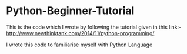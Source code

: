 # Python-Beginner-Tutorial

This is the code which I wrote by following the tutorial given in this link:-
http://www.newthinktank.com/2014/11/python-programming/

I wrote this code to familiarise myself with Python Language
